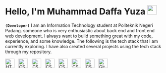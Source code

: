 # Hello, I'm Muhammad Daffa Yuza <img src="https://raw.githubusercontent.com/MartinHeinz/MartinHeinz/master/wave.gif" width="30px" height="30px" />


**`(Developer)`**
I am an Information Technology student at Politeknik Negeri Padang. someone who is very enthusiastic about back end and front end web development. I always want to build something great with my code, experience, and some knowledge. The following is the tech stack that I am currently exploring. I have also created several projects using the tech stack through my repository.

<img align="left" alt="HTML" width="30px" style="padding-right:10px;" src="https://cdn.jsdelivr.net/gh/devicons/devicon/icons/html5/html5-plain.svg"/>
<img align="left" alt="CSS" width="30px" style="padding-right:10px;" src="https://cdn.jsdelivr.net/gh/devicons/devicon/icons/css3/css3-plain.svg" />
<img align="left" alt="CSS" width="30px" style="padding-right:10px;" src="https://cdn.jsdelivr.net/npm/programming-languages-logos/src/javascript/javascript.png" />
<img align="left" alt="CSS" width="30px" style="padding-right:10px;" src="https://www.vectorlogo.zone/logos/nodejs/nodejs-icon.svg" />
<img align="left" alt="CSS" width="30px" style="padding-right:10px;" src="https://www.vectorlogo.zone/logos/expressjs/expressjs-icon.svg" />
<img align="left" alt="CSS" width="30px" height="28px" style="padding-right:10px;" src="https://www.vectorlogo.zone/logos/mysql/mysql-official.svg" />
<img align="left" alt="CSS" width="30px" style="padding-right:10px;" src="https://sequelize.org/img/logo.svg" />
<img align="left" alt="Git" width="30px" style="padding-right:10px;" src="https://cdn.jsdelivr.net/gh/devicons/devicon/icons/git/git-original.svg" />


